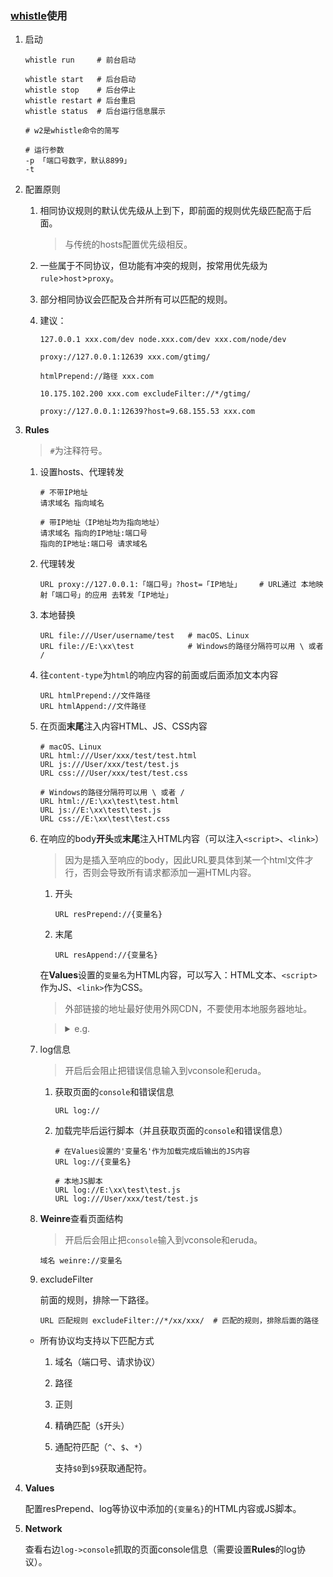 ### [whistle](https://github.com/avwo/whistle)使用
1. 启动

    ```shell
    whistle run     # 前台启动

    whistle start   # 后台启动
    whistle stop    # 后台停止
    whistle restart # 后台重启
    whistle status  # 后台运行信息展示

    # w2是whistle命令的简写

    # 运行参数
    -p 「端口号数字，默认8899」
    -t
    ```
2. 配置原则

    1. 相同协议规则的默认优先级从上到下，即前面的规则优先级匹配高于后面。

        >与传统的hosts配置优先级相反。
    2. 一些属于不同协议，但功能有冲突的规则，按常用优先级为`rule`>`host`>`proxy`。
    3. 部分相同协议会匹配及合并所有可以匹配的规则。
    4. 建议：

        ```text
        127.0.0.1 xxx.com/dev node.xxx.com/dev xxx.com/node/dev

        proxy://127.0.0.1:12639 xxx.com/gtimg/

        htmlPrepend://路径 xxx.com

        10.175.102.200 xxx.com excludeFilter://*/gtimg/

        proxy://127.0.0.1:12639?host=9.68.155.53 xxx.com
        ```
3. **Rules**

    >`#`为注释符号。

    1. 设置hosts、代理转发

        ```text
        # 不带IP地址
        请求域名 指向域名

        # 带IP地址（IP地址均为指向地址）
        请求域名 指向的IP地址:端口号
        指向的IP地址:端口号 请求域名
        ```
    2. 代理转发

        ```text
        URL proxy://127.0.0.1:「端口号」?host=「IP地址」    # URL通过 本地映射「端口号」的应用 去转发「IP地址」
        ```
    3. 本地替换

        ```text
        URL file:///User/username/test   # macOS、Linux
        URL file://E:\xx\test            # Windows的路径分隔符可以用 \ 或者 /
        ```
    4. 往`content-type`为`html`的响应内容的前面或后面添加文本内容

        ```text
        URL htmlPrepend://文件路径
        URL htmlAppend://文件路径
        ```
    5. 在页面**末尾**注入内容HTML、JS、CSS内容

        ```text
        # macOS、Linux
        URL html:///User/xxx/test/test.html
        URL js:///User/xxx/test/test.js
        URL css:///User/xxx/test/test.css

        # Windows的路径分隔符可以用 \ 或者 /
        URL html://E:\xx\test\test.html
        URL js://E:\xx\test\test.js
        URL css://E:\xx\test\test.css
        ```
    6. 在响应的body**开头**或**末尾**注入HTML内容（可以注入`<script>`、`<link>`）

        >因为是插入至响应的body，因此URL要具体到某一个html文件才行，否则会导致所有请求都添加一遍HTML内容。

        1. 开头

            ```text
            URL resPrepend://{变量名}
            ```
        2. 末尾

            ```text
            URL resAppend://{变量名}
            ```

        在**Values**设置的`变量名`为HTML内容，可以写入：HTML文本、`<script>`作为JS、`<link>`作为CSS。

        >外部链接的地址最好使用外网CDN，不要使用本地服务器地址。

        ><details>
        ><summary>e.g.</summary>
        >
        >```html
        ><!--在Values中写入vconsole-->
        ><script src="//res.wx.qq.com/mmbizwap/zh_CN/htmledition/js/vconsole/3.0.0/vconsole.min.js"></script>
        ><script>new VConsole()</script>
        >
        ><!--在Values中写入eruda-->
        ><script src="//cdn.jsdelivr.net/npm/eruda"></script>
        ><script>eruda.init()</script>
        >
        ><!--在Values中写入style-->
        ><style>
        >a {color: red;}
        ></style>
        >
        ><!--在Values中写入HTML内容-->
        ><p>这是whistle插入内容</p>
        >```
        ></details>
    7. log信息

        >开启后会阻止把错误信息输入到vconsole和eruda。

        1. 获取页面的`console`和错误信息

            ```text
            URL log://
            ```
        2. 加载完毕后运行脚本（并且获取页面的`console`和错误信息）

            ```text
            # 在Values设置的'变量名'作为加载完成后输出的JS内容
            URL log://{变量名}

            # 本地JS脚本
            URL log://E:\xx\test\test.js
            URL log:///User/xxx/test/test.js
            ```
    8. **Weinre**查看页面结构

        >开启后会阻止把`console`输入到vconsole和eruda。

        ```text
        域名 weinre://变量名
        ```
    9. excludeFilter

        前面的规则，排除一下路径。

        ```text
        URL 匹配规则 excludeFilter://*/xx/xxx/  # 匹配的规则，排除后面的路径
        ```

    - 所有协议均支持以下匹配方式

        1. 域名（端口号、请求协议）
        2. 路径
        3. 正则
        4. 精确匹配（`$`开头）
        5. 通配符匹配（`^`、`$`、`*`）

            支持`$0`到`$9`获取通配符。
3. **Values**

    配置resPrepend、log等协议中添加的`{变量名}`的HTML内容或JS脚本。
4. **Network**

    查看右边`log->console`抓取的页面console信息（需要设置**Rules**的log协议）。
